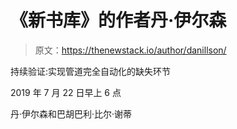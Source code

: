 # 《新书库》的作者丹·伊尔森

> 原文：<https://thenewstack.io/author/danillson/>

持续验证:实现管道完全自动化的缺失环节

2019 年 7 月 22 日早上 6 点

丹·伊尔森和巴胡巴利·比尔·谢蒂
